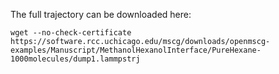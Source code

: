 The full trajectory can be downloaded here: 

```
wget --no-check-certificate https://software.rcc.uchicago.edu/mscg/downloads/openmscg-examples/Manuscript/MethanolHexanolInterface/PureHexane-1000molecules/dump1.lammpstrj
```


